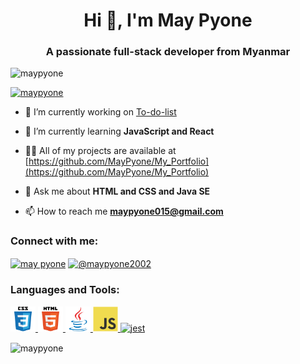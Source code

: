 <h1 align="center">Hi 👋, I'm May Pyone</h1>
<h3 align="center">A passionate full-stack developer from Myanmar</h3>

<p align="left"> <img src="https://komarev.com/ghpvc/?username=maypyone&label=Profile%20views&color=0e75b6&style=flat" alt="maypyone" /> </p>

<p align="left"> <a href="https://github.com/ryo-ma/github-profile-trophy"><img src="https://github-profile-trophy.vercel.app/?username=maypyone" alt="maypyone" /></a> </p>

- 🔭 I’m currently working on [To-do-list](https://github.com/MayPyone/to-do-list)

- 🌱 I’m currently learning **JavaScript and React**

- 👨‍💻 All of my projects are available at [https://github.com/MayPyone/My_Portfolio](https://github.com/MayPyone/My_Portfolio)

- 💬 Ask me about **HTML and CSS and Java SE**

- 📫 How to reach me **maypyone015@gmail.com**

<h3 align="left">Connect with me:</h3>
<p align="left">
<a href="https://www.linkedin.com/in/may-pyone-9439961a3/" target="blank"><img align="center" src="https://raw.githubusercontent.com/rahuldkjain/github-profile-readme-generator/master/src/images/icons/Social/linked-in-alt.svg" alt="may pyone" height="30" width="40" /></a>
<a href="https://www.hackerrank.com/maypyone2002?hr_r=1" target="blank"><img align="center" src="https://raw.githubusercontent.com/rahuldkjain/github-profile-readme-generator/master/src/images/icons/Social/hackerrank.svg" alt="@maypyone2002" height="30" width="40" /></a>
</p>

<h3 align="left">Languages and Tools:</h3>
<p align="left"> <a href="https://www.w3schools.com/css/" target="_blank" rel="noreferrer"> <img src="https://raw.githubusercontent.com/devicons/devicon/master/icons/css3/css3-original-wordmark.svg" alt="css3" width="40" height="40"/> </a> <a href="https://www.w3.org/html/" target="_blank" rel="noreferrer"> <img src="https://raw.githubusercontent.com/devicons/devicon/master/icons/html5/html5-original-wordmark.svg" alt="html5" width="40" height="40"/> </a> <a href="https://www.java.com" target="_blank" rel="noreferrer"> <img src="https://raw.githubusercontent.com/devicons/devicon/master/icons/java/java-original.svg" alt="java" width="40" height="40"/> </a> <a href="https://developer.mozilla.org/en-US/docs/Web/JavaScript" target="_blank" rel="noreferrer"> <img src="https://raw.githubusercontent.com/devicons/devicon/master/icons/javascript/javascript-original.svg" alt="javascript" width="40" height="40"/> </a> <a href="https://jestjs.io" target="_blank" rel="noreferrer"> <img src="https://www.vectorlogo.zone/logos/jestjsio/jestjsio-icon.svg" alt="jest" width="40" height="40"/> </a> </p>

<p><img align="center" src="https://github-readme-stats.vercel.app/api/top-langs?username=maypyone&show_icons=true&locale=en&layout=compact" alt="maypyone" /></p>
